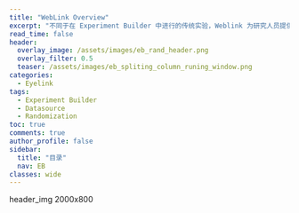 ```yaml
---
title: "WebLink Overview"
excerpt: "不同于在 Experiment Builder 中进行的传统实验，Weblink 为研究人员提供了一个更加开放而且多元的刺激呈现空间。"
read_time: false
header:
  overlay_image: /assets/images/eb_rand_header.png
  overlay_filter: 0.5
  teaser: /assets/images/eb_spliting_column_runing_window.png
categories:
  - Eyelink
tags:
  - Experiment Builder
  - Datasource
  - Randomization
toc: true
comments: true
author_profile: false
sidebar:
  title: "目录"
  nav: EB
classes: wide
---
```



header_img 2000x800
